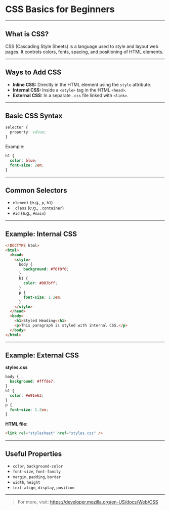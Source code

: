# CSS Basics for Beginners

---

## What is CSS?

CSS (Cascading Style Sheets) is a language used to style and layout web pages. It controls colors, fonts, spacing, and positioning of HTML elements.

---

## Ways to Add CSS

- **Inline CSS:** Directly in the HTML element using the `style` attribute.
- **Internal CSS:** Inside a `<style>` tag in the HTML `<head>`.
- **External CSS:** In a separate `.css` file linked with `<link>`.

---

## Basic CSS Syntax

```css
selector {
  property: value;
}
```

Example:

```css
h1 {
  color: blue;
  font-size: 2em;
}
```

---

## Common Selectors

- `element` (e.g., `p`, `h1`)
- `.class` (e.g., `.container`)
- `#id` (e.g., `#main`)

---

## Example: Internal CSS

```html
<!DOCTYPE html>
<html>
  <head>
    <style>
      body {
        background: #f0f0f0;
      }
      h1 {
        color: #007bff;
      }
      p {
        font-size: 1.2em;
      }
    </style>
  </head>
  <body>
    <h1>Styled Heading</h1>
    <p>This paragraph is styled with internal CSS.</p>
  </body>
</html>
```

---

## Example: External CSS

**styles.css**

```css
body {
  background: #fffde7;
}
h1 {
  color: #e91e63;
}
p {
  font-size: 1.2em;
}
```

**HTML file:**

```html
<link rel="stylesheet" href="styles.css" />
```

---

## Useful Properties

- `color`, `background-color`
- `font-size`, `font-family`
- `margin`, `padding`, `border`
- `width`, `height`
- `text-align`, `display`, `position`

---

> For more, visit: https://developer.mozilla.org/en-US/docs/Web/CSS
